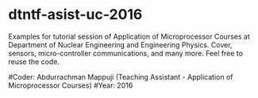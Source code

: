 # dtntf-asist-uc-2016
Examples for tutorial session of Application of Microprocessor Courses at Department of Nuclear Engineering and Engineering Physics. Cover, sensors, micro-controller communications, and many more. Feel free to reuse the code.

#Coder: Abdurrachman Mappuji (Teaching Assistant  - Application of Microprocessor Courses)
#Year: 2016
